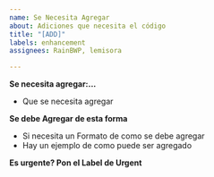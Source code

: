 ```yaml
---
name: Se Necesita Agregar
about: Adiciones que necesita el código
title: "[ADD]"
labels: enhancement
assignees: RainBWP, lemisora

---
```


**Se necesita agregar:...**
- Que se necesita agregar

**Se debe Agregar de esta forma**
- Si necesita un Formato de como se debe agregar
- Hay un ejemplo de como puede ser agregado

**Es urgente? Pon el Label de Urgent**
